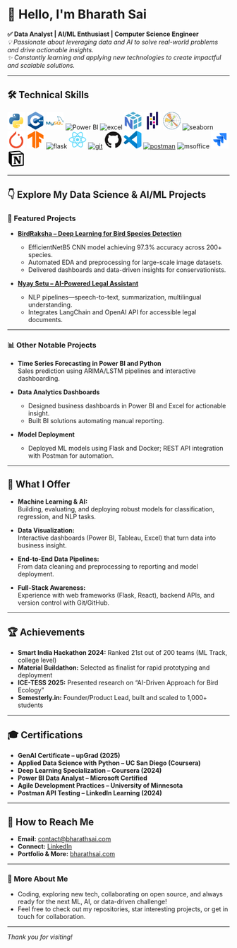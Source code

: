 # 👋 Hello, I'm Bharath Sai

**✅ Data Analyst | AI/ML Enthusiast | Computer Science Engineer**  
*💡 Passionate about leveraging data and AI to solve real-world problems and drive actionable insights.*  
*✨ Constantly learning and applying new technologies to create impactful and scalable solutions.*

---

## 🛠️ Technical Skills

<p align="left">
  <a href="https://www.python.org" target="_blank" rel="noreferrer"><img src="https://raw.githubusercontent.com/devicons/devicon/master/icons/python/python-original.svg" width="40" height="40" alt="python"/></a>
  <a href="https://www.cplusplus.com/" target="_blank" rel="noreferrer"><img src="https://raw.githubusercontent.com/devicons/devicon/master/icons/cplusplus/cplusplus-original.svg" width="40" height="40" alt="cplusplus"/></a>
  <a href="https://www.mysql.com/" target="_blank" rel="noreferrer"><img src="https://raw.githubusercontent.com/devicons/devicon/master/icons/mysql/mysql-original-wordmark.svg" width="40" height="40" alt="mysql"/></a>
  <img src="https://img.shields.io/badge/Power_BI-F2C811?style=for-the-badge&logo=power-bi&logoColor=black" width="85" height="25" alt="Power BI"/>
  <img src="https://img.shields.io/badge/Excel-217346?style=for-the-badge&logo=microsoft-excel&logoColor=white" width="60" height="25" alt="excel"/>
  <a href="https://numpy.org/" target="_blank" rel="noreferrer"><img src="https://raw.githubusercontent.com/devicons/devicon/master/icons/numpy/numpy-original.svg" width="40" height="40" alt="numpy"/></a>
  <a href="https://pandas.pydata.org/" target="_blank" rel="noreferrer"><img src="https://raw.githubusercontent.com/devicons/devicon/master/icons/pandas/pandas-original.svg" width="40" height="40" alt="pandas"/></a>
  <a href="https://matplotlib.org/" target="_blank" rel="noreferrer"><img src="https://raw.githubusercontent.com/devicons/devicon/master/icons/matplotlib/matplotlib-original.svg" width="40" height="40" alt="matplotlib"/></a>
  <img src="https://img.shields.io/badge/Seaborn-8892BF?style=for-the-badge&logo=seaborn&logoColor=white" width="80" height="25" alt="seaborn"/>
  <a href="https://pytorch.org/" target="_blank" rel="noreferrer"><img src="https://raw.githubusercontent.com/devicons/devicon/master/icons/pytorch/pytorch-original.svg" width="40" height="40" alt="pytorch"/></a>
  <a href="https://www.tensorflow.org" target="_blank" rel="noreferrer"><img src="https://raw.githubusercontent.com/devicons/devicon/master/icons/tensorflow/tensorflow-original.svg" width="40" height="40" alt="tensorflow"/></a>
  <img src="https://img.shields.io/badge/Flask-000000?style=for-the-badge&logo=flask&logoColor=white" width="60" height="25" alt="flask"/>
  <a href="https://react.dev/" target="_blank" rel="noreferrer"><img src="https://raw.githubusercontent.com/devicons/devicon/master/icons/react/react-original.svg" width="40" height="40" alt="react"/></a>
  <a href="https://git-scm.com/" target="_blank" rel="noreferrer"><img src="https://www.vectorlogo.zone/logos/git-scm/git-scm-icon.svg" width="40" height="40" alt="git"/></a>
  <a href="https://github.com/BharathSai" target="_blank" rel="noreferrer"><img src="https://raw.githubusercontent.com/devicons/devicon/master/icons/github/github-original.svg" width="40" height="40" alt="github"/></a>
  <a href="https://code.visualstudio.com/" target="_blank" rel="noreferrer"><img src="https://raw.githubusercontent.com/devicons/devicon/master/icons/vscode/vscode-original.svg" width="40" height="40" alt="vscode"/></a>
  <a href="https://www.postman.com/" target="_blank" rel="noreferrer"><img src="https://www.vectorlogo.zone/logos/getpostman/getpostman-icon.svg" width="40" height="40" alt="postman"/></a>
  <img src="https://img.shields.io/badge/Microsoft_Office-D83B01?style=for-the-badge&logo=microsoft-office&logoColor=white" width="100" height="25" alt="msoffice"/>
  <a href="https://www.atlassian.com/software/jira" target="_blank" rel="noreferrer"><img src="https://raw.githubusercontent.com/devicons/devicon/master/icons/jira/jira-original.svg" width="40" height="40" alt="jira"/></a>
  <a href="https://www.notion.so/" target="_blank" rel="noreferrer"><img src="https://raw.githubusercontent.com/devicons/devicon/master/icons/notion/notion-original.svg" width="40" height="40" alt="notion"/></a>
</p>

---

## 👇 Explore My Data Science & AI/ML Projects

### 🔬 Featured Projects

- **[BirdRaksha – Deep Learning for Bird Species Detection](https://github.com/SOMALASAI897/BIRDRaksha)**
  - EfficientNetB5 CNN model achieving 97.3% accuracy across 200+ species.
  - Automated EDA and preprocessing for large-scale image datasets.
  - Delivered dashboards and data-driven insights for conservationists.

- **[Nyay Setu – AI-Powered Legal Assistant](https://github.com/nikhildeshmukh170/Nyay-Setu-Frontend)**
  - NLP pipelines—speech-to-text, summarization, multilingual understanding.
  - Integrates LangChain and OpenAI API for accessible legal documents.

---

### 📊 Other Notable Projects

- **Time Series Forecasting in Power BI and Python**  
  Sales prediction using ARIMA/LSTM pipelines and interactive dashboarding.

- **Data Analytics Dashboards**
  - Designed business dashboards in Power BI and Excel for actionable insight.
  - Built BI solutions automating manual reporting.

- **Model Deployment**
  - Deployed ML models using Flask and Docker; REST API integration with Postman for automation.

---

## 🚀 What I Offer

- **Machine Learning & AI:**  
  Building, evaluating, and deploying robust models for classification, regression, and NLP tasks.

- **Data Visualization:**  
  Interactive dashboards (Power BI, Tableau, Excel) that turn data into business insight.

- **End-to-End Data Pipelines:**  
  From data cleaning and preprocessing to reporting and model deployment.

- **Full-Stack Awareness:**  
  Experience with web frameworks (Flask, React), backend APIs, and version control with Git/GitHub.

---

## 🏆 Achievements

- **Smart India Hackathon 2024:** Ranked 21st out of 200 teams (ML Track, college level)
- **Material Buildathon:** Selected as finalist for rapid prototyping and deployment
- **ICE-TESS 2025:** Presented research on “AI-Driven Approach for Bird Ecology”  
- **Semesterly.in:** Founder/Product Lead, built and scaled to 1,000+ students

---

## 🎓 Certifications

- **GenAI Certificate – upGrad (2025)**
- **Applied Data Science with Python – UC San Diego (Coursera)**
- **Deep Learning Specialization – Coursera (2024)**
- **Power BI Data Analyst – Microsoft Certified**
- **Agile Development Practices – University of Minnesota**
- **Postman API Testing – LinkedIn Learning (2024)**

---

## 🫱 How to Reach Me

- **Email:** [contact@bharathsai.com](mailto:contact@bharathsai.com)
- **Connect:** [LinkedIn](https://www.linkedin.com/in/bharath-somala-computer-science)
- **Portfolio & More:** [bharathsai.com](https://bharathsai.com)

---

### 📌 More About Me

- Coding, exploring new tech, collaborating on open source, and always ready for the next ML, AI, or data-driven challenge!  
- Feel free to check out my repositories, star interesting projects, or get in touch for collaboration.

---

*Thank you for visiting!*
